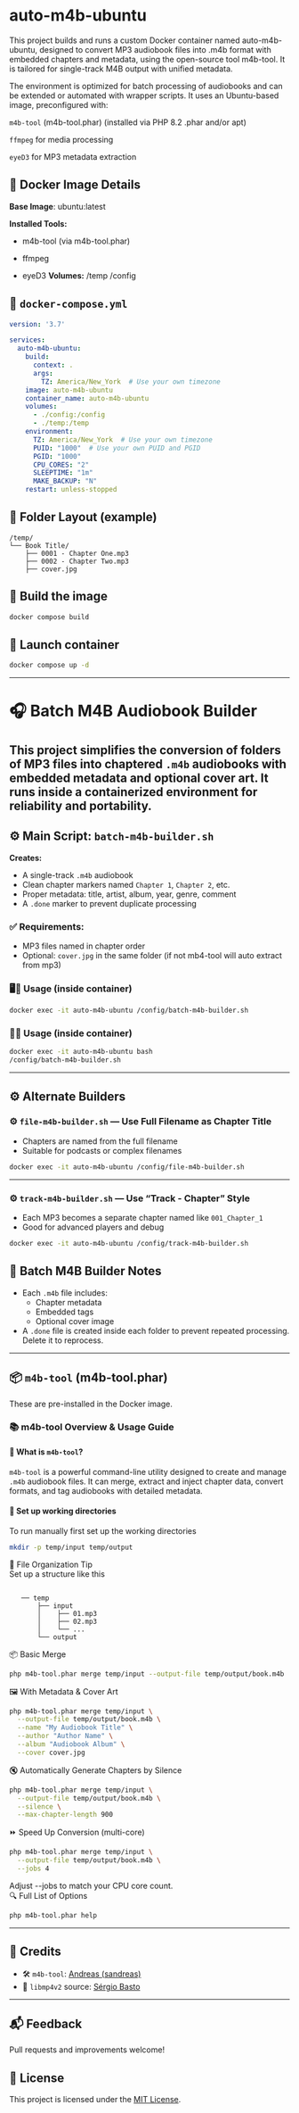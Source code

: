 
# auto-m4b-ubuntu

This project builds and runs a custom Docker container named auto-m4b-ubuntu, designed to convert MP3 audiobook files into .m4b format with embedded chapters and metadata, using the open-source tool m4b-tool. It is tailored for single-track M4B output with unified metadata.

The environment is optimized for batch processing of audiobooks and can be extended or automated with wrapper scripts. It uses an Ubuntu-based image, preconfigured with:

`m4b-tool` (m4b-tool.phar) (installed via PHP 8.2 .phar and/or apt)

`ffmpeg` for media processing

`eyeD3` for MP3 metadata extraction

## 🐳 Docker Image Details
**Base Image**: ubuntu:latest

**Installed Tools:**

- m4b-tool (via m4b-tool.phar)

- ffmpeg

- eyeD3
**Volumes:**
/temp
/config

## 📝 `docker-compose.yml`
```yaml
version: '3.7'  

services:
  auto-m4b-ubuntu:
    build:
      context: .
      args:
        TZ: America/New_York  # Use your own timezone
    image: auto-m4b-ubuntu  
    container_name: auto-m4b-ubuntu  
    volumes:
      - ./config:/config
      - ./temp:/temp
    environment:
      TZ: America/New_York  # Use your own timezone
      PUID: "1000"  # Use your own PUID and PGID
      PGID: "1000"
      CPU_CORES: "2"
      SLEEPTIME: "1m"
      MAKE_BACKUP: "N"
    restart: unless-stopped  
```

## 📂 Folder Layout (example)
```
/temp/
└── Book Title/
    ├── 0001 - Chapter One.mp3
    ├── 0002 - Chapter Two.mp3
    ├── cover.jpg
```



## 🔧 Build the image 
```bash
docker compose build
```

## 🚀 Launch container
```bash
docker compose up -d
```
---

# 🎧 Batch M4B Audiobook Builder

This project simplifies the conversion of folders of MP3 files into chaptered `.m4b` audiobooks with embedded metadata and optional cover art. It runs inside a containerized environment for reliability and portability.
---

## ⚙️ Main Script: `batch-m4b-builder.sh`

**Creates:**  
- A single-track `.m4b` audiobook  
- Clean chapter markers named `Chapter 1`, `Chapter 2`, etc.  
- Proper metadata: title, artist, album, year, genre, comment  
- A `.done` marker to prevent duplicate processing  

### ✅ Requirements:
- MP3 files named in chapter order 
- Optional: `cover.jpg` in the same folder (if not mb4-tool will auto extract from mp3)

### 🖥️🏃 Usage (inside container)
```bash
docker exec -it auto-m4b-ubuntu /config/batch-m4b-builder.sh
```
### 🐚🏃 Usage (inside container)
```bash
docker exec -it auto-m4b-ubuntu bash  
/config/batch-m4b-builder.sh
```
---
## ⚙️ Alternate Builders

### ⚙️ `file-m4b-builder.sh` — Use Full Filename as Chapter Title
- Chapters are named from the full filename
- Suitable for podcasts or complex filenames

```bash
docker exec -it auto-m4b-ubuntu /config/file-m4b-builder.sh
```
---

### ⚙️ `track-m4b-builder.sh` — Use “Track - Chapter” Style
- Each MP3 becomes a separate chapter named like `001_Chapter_1`
- Good for advanced players and debug

```bash
docker exec -it auto-m4b-ubuntu /config/track-m4b-builder.sh
```
## 📝 Batch M4B Builder Notes

- Each `.m4b` file includes:
  - Chapter metadata
  - Embedded tags
  - Optional cover image
- A `.done` file is created inside each folder to prevent repeated processing. Delete it to reprocess.

---

## 📦 `m4b-tool` (m4b-tool.phar)

These are pre-installed in the Docker image.

### 📚 m4b-tool Overview & Usage Guide

#### 🧰 What is `m4b-tool`?

`m4b-tool` is a powerful command-line utility designed to create and manage `.m4b` audiobook files. It can merge, extract and inject chapter data, convert formats, and tag audiobooks with detailed metadata.

#### 📁 Set up working directories
To run manually first set up the working directories
```bash
mkdir -p temp/input temp/output
```

📁 File Organization Tip  
Set up a structure like this
```

   ── temp
       ├── input
       │    ├── 01.mp3
       │    ├── 02.mp3
       │    └── ...
       └── output
```

📦 Basic Merge

```bash
php m4b-tool.phar merge temp/input --output-file temp/output/book.m4b
```

🖼 With Metadata & Cover Art
```bash
php m4b-tool.phar merge temp/input \
  --output-file temp/output/book.m4b \
  --name "My Audiobook Title" \
  --author "Author Name" \
  --album "Audiobook Album" \
  --cover cover.jpg
```
🔇 Automatically Generate Chapters by Silence
```bash
php m4b-tool.phar merge temp/input \
  --output-file temp/output/book.m4b \
  --silence \
  --max-chapter-length 900
```
⏩ Speed Up Conversion (multi-core)
```bash
php m4b-tool.phar merge temp/input \
  --output-file temp/output/book.m4b \
  --jobs 4
```
Adjust --jobs to match your CPU core count.  
🔍 Full List of Options
```bash
php m4b-tool.phar help
```

---

## 💬 Credits

- 🛠 `m4b-tool`: [Andreas (sandreas)](https://github.com/sandreas)
- 🔧 `libmp4v2` source: [Sérgio Basto](https://github.com/sergiomb2/libmp4v2)

---

## 📬 Feedback
Pull requests and improvements welcome!

## 📄 License

This project is licensed under the [MIT License](LICENSE).

